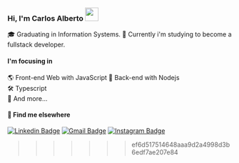 ### Hi, I'm Carlos Alberto <img src="https://media.giphy.com/media/hvRJCLFzcasrR4ia7z/giphy.gif" width="30" >

🎓 Graduating in Information Systems.
🚀 Currently i'm studying to become a fullstack developer.

#### I'm focusing in
🌎 Front-end Web with JavaScript 
📡 Back-end with Nodejs  
🛠️ Typescript  
🧰 And more...  


#### 💬 Find me elsewhere

[![Linkedin Badge](https://img.shields.io/badge/-Linkedin-blue?style=flat-square&logo=Linkedin&logoColor=white&link=https://www.linkedin.com/in/carlos-justo/)](https://www.linkedin.com/in/carlos-justo/) 
[![Gmail Badge](https://img.shields.io/badge/-carlosjustodev@gmail.com-c14438?style=flat-square&logo=Gmail&logoColor=white&link=mailto:carlosjustodev@gmail.com)](mailto:carlosjustodev@gmail.com)
[![Instagram Badge](https://img.shields.io/badge/instagram-%23E4405F.svg?&style=for-the-badge&logo=instagram&logoColor=white)](https://www.instagram.com/carloosalbeerto/)
>>>>>>> ef6d517514648aaa9d2a4998d3b6edf7ae207e84

